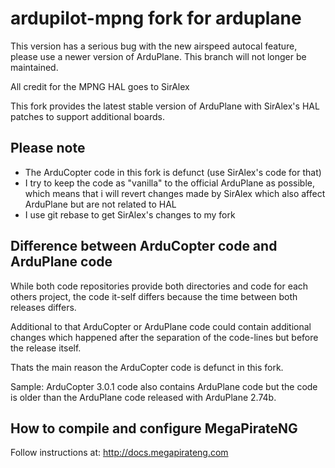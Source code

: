 # ardupilot-mpng fork for arduplane

This version has a serious bug with the new airspeed autocal feature, please use a newer version of ArduPlane.
This branch will not longer be maintained.

All credit for the MPNG HAL goes to SirAlex

This fork provides the latest stable version of ArduPlane with SirAlex's HAL patches to support additional boards.

## Please note
* The ArduCopter code in this fork is defunct (use SirAlex's code for that)
* I try to keep the code as "vanilla" to the official ArduPlane as possible,
  which means that i will revert changes made by SirAlex which also affect ArduPlane but are not related to HAL
* I use git rebase to get SirAlex's changes to my fork

## Difference between ArduCopter code and ArduPlane code

While both code repositories provide both directories and code for each others project,
the code it-self differs because the time between both releases differs.

Additional to that ArduCopter or ArduPlane code could contain additional changes which happened after
the separation of the code-lines but before the release itself.

Thats the main reason the ArduCopter code is defunct in this fork.

Sample:
  ArduCopter 3.0.1 code also contains ArduPlane code but the code is older than the ArduPlane code
  released with ArduPlane 2.74b.

## How to compile and configure MegaPirateNG
Follow instructions at: http://docs.megapirateng.com
